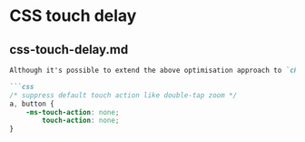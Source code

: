 # CSS touch delay

## css-touch-delay.md

```markdown
Although it's possible to extend the above optimisation approach to `checknavigator.maxTouchPoints` and to then hook up our listener to `pointerup` rather than `click`, there is a much simpler way: setting the [`touch-action` CSS property](http://www.w3.org/Submission/pointer-events/#the-touch-action-css-property) of our element to `none` eliminates the delay.

```css
/* suppress default touch action like double-tap zoom */
a, button {
    -ms-touch-action: none;
        touch-action: none;
}
```
```

